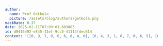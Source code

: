 ```yaml
---
author:
  name: Prof Gotkola
  picture: /assets/blog/authors/gotkola.png
maskRate: 0.37
date: 2025-02-11T07:00:01.603085
id: d0416492-e845-11ef-9cc5-41114fdec614
content: '[[0, 9, 7, 0, 0, 6, 8, 4, 0], [0, 4, 3, 1, 0, 7, 0, 6, 5], [0, 0, 6, 8, 4, 9, 3, 0, 7], [5, 0, 8, 0, 9, 2, 6, 0, 0], [0, 7, 0, 0, 5, 0, 2, 8, 9], [0, 0, 0, 7, 6, 0, 0, 0, 3], [4, 6, 0, 2, 1, 3, 7, 0, 8], [0, 2, 1, 9, 8, 4, 5, 0, 6], [3, 8, 9, 6, 7, 5, 0, 2, 4]]'
---
```

